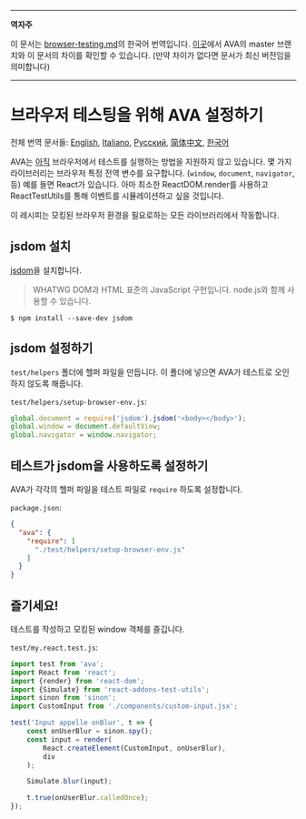 ___
**역자주**

이 문서는 [browser-testing.md](https://github.com/avajs/ava/blob/main/docs/recipes/browser-testing.md)의 한국어 번역입니다. [이곳](https://github.com/avajs/ava/compare/71404c23302d825095659c70cb9a1b08251697ad...main#diff-0730bb7c2e8f9ea2438b52e419dd86c9)에서 AVA의 master 브랜치와 이 문서의 차이를 확인할 수 있습니다. (만약 차이가 없다면 문서가 최신 버전임을 의미합니다)
___
# 브라우저 테스팅을 위해 AVA 설정하기

전체 번역 문서들: [English](https://github.com/avajs/ava/raw/main/docs/recipes/browser-testing.md), [Italiano](https://github.com/avajs/ava-docs/blob/main/it_IT/recipes/browser-testing.md), [Русский](https://github.com/avajs/ava-docs/blob/main/ru_RU/docs/recipes/browser-testing.md), [简体中文](https://github.com/avajs/ava-docs/blob/main/zh_CN/docs/recipes/browser-testing.md), [한국어](https://github.com/avajs/ava-docs/blob/main/ko_KR/docs/recipes/browser-testing.md)

AVA는 [아직](https://github.com/avajs/ava/issues/24) 브라우저에서 테스트를 실행하는 방법을 지원하지 않고 있습니다. 몇 가지 라이브러리는 브라우저 특정 전역 변수를 요구합니다. (`window`, `document`, `navigator`, 등) 예를 들면 React가 있습니다. 아마 최소한 ReactDOM.render를 사용하고 ReactTestUtils를 통해 이벤트를 시뮬레이션하고 싶을 것입니다.

이 레시피는 모킹된 브라우저 환경을 필요로하는 모든 라이브러리에서 작동합니다.

## jsdom 설치

[jsdom](https://github.com/tmpvar/jsdom)을 설치합니다.

> WHATWG DOM과 HTML 표준의 JavaScript 구현입니다. node.js와 함께 사용할 수 있습니다.

```
$ npm install --save-dev jsdom
```

## jsdom 설정하기

`test/helpers` 폴더에 헬퍼 파일을 만듭니다. 이 폴더에 넣으면 AVA가 테스트로 오인하지 않도록 해줍니다.

`test/helpers/setup-browser-env.js`:

```js
global.document = require('jsdom').jsdom('<body></body>');
global.window = document.defaultView;
global.navigator = window.navigator;
```

## 테스트가 jsdom을 사용하도록 설정하기

AVA가 각각의 헬퍼 파일을 테스트 파일로 `require` 하도록 설정합니다.

`package.json`:

```json
{
  "ava": {
    "require": [
      "./test/helpers/setup-browser-env.js"
    ]
  }
}
```

## 즐기세요!

테스트를 작성하고 모킹된 window 객체를 즐깁니다.

`test/my.react.test.js`:

```js
import test from 'ava';
import React from 'react';
import {render} from 'react-dom';
import {Simulate} from 'react-addons-test-utils';
import sinon from 'sinon';
import CustomInput from './components/custom-input.jsx';

test('Input appelle onBlur', t => {
	const onUserBlur = sinon.spy();
	const input = render(
		React.createElement(CustomInput, onUserBlur),
		div
	);

	Simulate.blur(input);

	t.true(onUserBlur.calledOnce);
});
```

